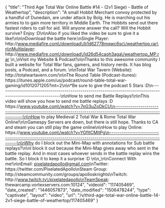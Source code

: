 {
    "title": "Third Age Total War Online Battle #14 - (2v1 Siege) - Battle of Weathertop",
    "description": "A small Hobbit Merchant convoy protected by a handful of Dunedain, are under attack by Bolg.  He is marching out his armies to to gain more territory in Middle Earth.  The Hobbits send out there fastest riders to call for aid.  Will anyone answer the call?  Will the Hobbit survive?  Enjoy :D\n\nAlso if you liked the video be sure to give it a like!\n\n\nDownload the battle here:\nSingle Player: http:\/\/www.mediafire.com\/download\/b1d62778mqwc6sc\/weathertop.rar\n\nMultiplayer: http:\/\/www.mediafire.com\/download\/ld26d54caoh3aga\/weathertop_MP.rar \n_\nVisit my Website & Podcast!\n\nThanks to this awesome community I built a website for Total War fans, gamers, and history nerds.  It has blog posts, a Podcast, and a forum.  \n\nTotal War Tavern (Website): http:\/\/totalwartavern.com\/\n\nThe Round Table (Podcast-itunes): https:\/\/itunes.apple.com\/us\/podcast\/round-table-total-war-gaming\/id1012071205?mt=2\n\n*Be sure to give the podcast 5 Stars :D\n-------------------------------------------------------------------------------------------------------------\n\nHow to send me Battle Replays!\n\nThis video will show you how to send me battle replays :D https:\/\/www.youtube.com\/watch?v=7nG3uZoDkCU\n-------------------------------------------------------------------------------------------------------------\n\nHow to play Medieval 2 Total War & Rome Total War Online!\n\nGamespy Servers are down, but there is still hope.  Thanks to CA and steam you can still play the game online\n\nHow to play Online: https:\/\/www.youtube.com\/watch?v=YGfItCMitPg\n-------------------------------------------------------------------------------------------------------------\n\nWhy do I block out the Mini-Map with annotations for Sub battle replays?\n\nI block it out because the Mini-Map gives away who sent in the battle replay.  And in most cases whoever sends in the battle replay wins the battle.  So I block it to keep it a surprise :D  \n\n_\n\nConnect With me!\n\nEmail: pixelatedapollo@gmail.com\nTwitter: https:\/\/twitter.com\/PixelatedApollo\nSteam Group:  http:\/\/steamcommunity.com\/groups\/apollosknights\nTwitch: http:\/\/www.twitch.tv\/pixelatedapollo\nTeamSpeak: thewarcamp.vortexservers.com:10124",
    "videoid": "117405469",
    "date_created": "1446057873",
    "date_modified": "1506478244",
    "type": "captivate",
    "layout": "video",
    "url": "\/v\/third-age-total-war-online-battle-14-2v1-siege-battle-of-weathertop\/117405469"
}